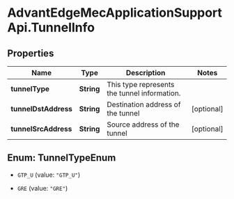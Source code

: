 # AdvantEdgeMecApplicationSupportApi.TunnelInfo

## Properties
Name | Type | Description | Notes
------------ | ------------- | ------------- | -------------
**tunnelType** | **String** | This type represents the tunnel information. | 
**tunnelDstAddress** | **String** | Destination address of the tunnel | [optional] 
**tunnelSrcAddress** | **String** | Source address of the tunnel | [optional] 


<a name="TunnelTypeEnum"></a>
## Enum: TunnelTypeEnum


* `GTP_U` (value: `"GTP_U"`)

* `GRE` (value: `"GRE"`)




